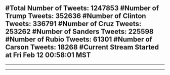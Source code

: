 #Total Number of Tweets: 1247853 
#Number of Trump Tweets: 352636
#Number of Clinton Tweets: 336791
#Number of Cruz Tweets: 253262
#Number of Sanders Tweets: 225598
#Number of Rubio Tweets: 61301
#Number of Carson Tweets: 18268
#Current Stream Started at Fri Feb 12 00:58:01 MST
---
---
---
